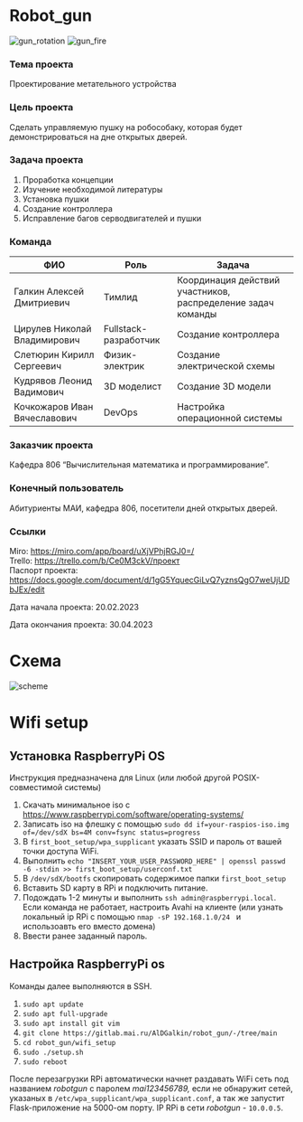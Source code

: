 # Robot_gun

![gun_rotation](https://github.com/kochkozharov/robot-gun/blob/main/images/)
![gun_fire](https://github.com/kochkozharov/robot-gun/blob/main/images/)

### **Тема проекта**
Проектирование метательного устройства

### **Цель проекта**
Сделать управляемую пушку на робособаку, которая будет демонстрироваться на дне открытых дверей.

### **Задача проекта**
1. Проработка концепции  
2. Изучение необходимой литературы 
3. Установка пушки
4. Создание контроллера
5. Исправление багов серводвигателей и пушки


### **Команда**

|ФИО| Роль | Задача |
|---|---|---|
|Галкин Алексей Дмитриевич| Тимлид| Координация действий участников, распределение задач команды|
|Цирулев Николай Владимирович| Fullstack-разработчик| Создание контроллера| 
|Слетюрин Кирилл Сергеевич|Физик-электрик| Создание электрической схемы |
|Кудрявов Леонид Вадимович| 3D моделист| Создание 3D модели|
|Кочкожаров Иван Вячеславович| DevOps| Настройка операционной системы |

### **Заказчик проекта**
Кафедра 806 “Вычислительная математика и программирование”.

### **Конечный пользователь**
Абитуриенты МАИ, кафедра 806, посетители дней открытых дверей.

### **Ссылки**
Miro: https://miro.com/app/board/uXjVPhjRGJ0=/     
Trello: https://trello.com/b/Ce0M3ckV/проект      
Паспорт проекта: https://docs.google.com/document/d/1gG5YquecGiLvQ7yznsQgO7weUjUDbJEx/edit

Дата начала проекта: 20.02.2023

Дата окончания проекта: 30.04.2023

# Схема

![scheme](https://github.com/kochkozharov/robot-gun/blob/main/images/Robogun_-_%D0%A4%D0%B8%D0%BD%D0%B0%D0%BB%D1%8C%D0%BD%D0%B0%D1%8F_%D1%81%D1%85%D0%B5%D0%BC%D0%B0.jpg)


# Wifi setup

## Установка RaspberryPi OS

Инструкция предназначена для Linux (или любой другой POSIX-совместимой системы)

1. Скачать минимальное iso с https://www.raspberrypi.com/software/operating-systems/
2. Записать iso на флешку с помощью `sudo dd if=your-raspios-iso.img of=/dev/sdX bs=4M conv=fsync status=progress`
3. В `first_boot_setup/wpa_supplicant` указать SSID и пароль от вашей точки доступа WiFi.
4. Выполнить `echo "INSERT_YOUR_USER_PASSWORD_HERE" | openssl passwd -6 -stdin >> first_boot_setup/userconf.txt` 
5. В `/dev/sdX/bootfs` скопировать содержимое папки `first_boot_setup`
6. Вставить SD карту в RPi и подключить питание.
7. Подождать 1-2 минуты и выполнить `ssh admin@raspberrypi.local`. Если команда не работает, настроить Avahi на клиенте (или узнать локальный ip RPi с помощью `nmap -sP 192.168.1.0/24 ` и использоавть его вместо домена)
8. Ввести ранее заданный пароль.

## Настройка RaspberryPi os

Команды далее выполняются в SSH.

1. `sudo apt update`
2. `sudo apt full-upgrade`
3. `sudo apt install git vim`
4. `git clone https://gitlab.mai.ru/AlDGalkin/robot_gun/-/tree/main`
5. `cd robot_gun/wifi_setup`
6. `sudo ./setup.sh`
7. `sudo reboot`

После перезагрузки RPi автоматически начнет раздавать WiFi сеть под названием _robotgun_ c паролем _mai123456789,_ если не обнаружит сетей, указаных в `/etc/wpa_supplicant/wpa_supplicant.conf`, а так же запустит Flask-приложение на 5000-ом порту. IP RPi в сети _robotgun_ - `10.0.0.5`.